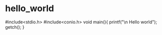 # hello_world
#include<stdio.h>
#include<conio.h>
void main(){
printf("\n Hello world");
getch();
}
